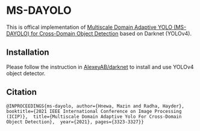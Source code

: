 # MS-DAYOLO
This is offical implementation of [Multiscale Domain Adaptive YOLO (MS-DAYOLO) for Cross-Domain Object Detection](https://ieeexplore.ieee.org/document/9506039) based on Darknet (YOLOv4).

## Installation
Please follow the instruction in [AlexeyAB/darknet](https://github.com/AlexeyAB/darknet) to install and use YOLOv4 object detector. 

## Citation
`@INPROCEEDINGS{ms-dayolo,
  author={Hnewa, Mazin and Radha, Hayder},
  booktitle={2021 IEEE International Conference on Image Processing (ICIP)}, 
  title={Multiscale Domain Adaptive Yolo For Cross-Domain Object Detection}, 
  year={2021},
  pages={3323-3327}}
`
